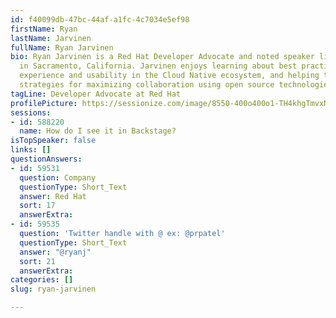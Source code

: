 ```yaml
---
id: f40099db-47bc-44af-a1fc-4c7034e5ef98
firstName: Ryan
lastName: Jarvinen
fullName: Ryan Jarvinen
bio: Ryan Jarvinen is a Red Hat Developer Advocate and noted speaker living and working
  in Sacramento, California. Jarvinen enjoys learning about best practices for developer
  experience and usability in the Cloud Native ecosystem, and helping teams develop
  strategies for maximizing collaboration using open source technologies.
tagLine: Developer Advocate at Red Hat
profilePicture: https://sessionize.com/image/8550-400o400o1-TH4khgTmvxNPnvEc8mGjfS.jpg
sessions:
- id: 588220
  name: How do I see it in Backstage?
isTopSpeaker: false
links: []
questionAnswers:
- id: 59531
  question: Company
  questionType: Short_Text
  answer: Red Hat
  sort: 17
  answerExtra: 
- id: 59535
  question: 'Twitter handle with @ ex: @prpatel'
  questionType: Short_Text
  answer: "@ryanj"
  sort: 21
  answerExtra: 
categories: []
slug: ryan-jarvinen

---
```

